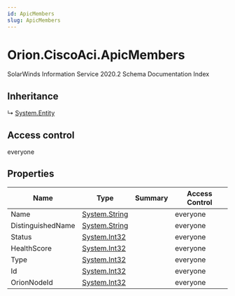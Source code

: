 ```yaml
---
id: ApicMembers
slug: ApicMembers
---
```


# Orion.CiscoAci.ApicMembers

SolarWinds Information Service 2020.2 Schema Documentation Index

## Inheritance

↳ [System.Entity](./../System/Entity)

## Access control

everyone

## Properties

| Name | Type | Summary | Access Control |
| ------ | ------ | ------ | ------ |
| Name | [System.String](https://docs.microsoft.com/en-us/dotnet/api/system.string) |  | everyone |
| DistinguishedName | [System.String](https://docs.microsoft.com/en-us/dotnet/api/system.string) |  | everyone |
| Status | [System.Int32](https://docs.microsoft.com/en-us/dotnet/api/system.int32) |  | everyone |
| HealthScore | [System.Int32](https://docs.microsoft.com/en-us/dotnet/api/system.int32) |  | everyone |
| Type | [System.Int32](https://docs.microsoft.com/en-us/dotnet/api/system.int32) |  | everyone |
| Id | [System.Int32](https://docs.microsoft.com/en-us/dotnet/api/system.int32) |  | everyone |
| OrionNodeId | [System.Int32](https://docs.microsoft.com/en-us/dotnet/api/system.int32) |  | everyone |

